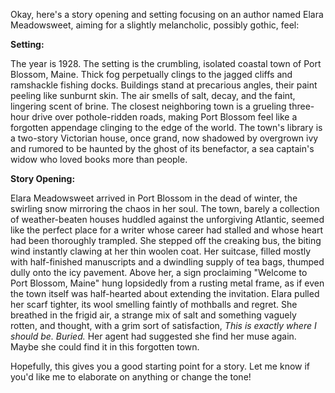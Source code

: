 Okay, here's a story opening and setting focusing on an author named Elara Meadowsweet, aiming for a slightly melancholic, possibly gothic, feel:

**Setting:**

The year is 1928. The setting is the crumbling, isolated coastal town of Port Blossom, Maine. Thick fog perpetually clings to the jagged cliffs and ramshackle fishing docks. Buildings stand at precarious angles, their paint peeling like sunburnt skin. The air smells of salt, decay, and the faint, lingering scent of brine. The closest neighboring town is a grueling three-hour drive over pothole-ridden roads, making Port Blossom feel like a forgotten appendage clinging to the edge of the world. The town's library is a two-story Victorian house, once grand, now shadowed by overgrown ivy and rumored to be haunted by the ghost of its benefactor, a sea captain's widow who loved books more than people.

**Story Opening:**

Elara Meadowsweet arrived in Port Blossom in the dead of winter, the swirling snow mirroring the chaos in her soul. The town, barely a collection of weather-beaten houses huddled against the unforgiving Atlantic, seemed like the perfect place for a writer whose career had stalled and whose heart had been thoroughly trampled.  She stepped off the creaking bus, the biting wind instantly clawing at her thin woolen coat.  Her suitcase, filled mostly with half-finished manuscripts and a dwindling supply of tea bags, thumped dully onto the icy pavement. Above her, a sign proclaiming "Welcome to Port Blossom, Maine" hung lopsidedly from a rusting metal frame, as if even the town itself was half-hearted about extending the invitation. Elara pulled her scarf tighter, its wool smelling faintly of mothballs and regret. She breathed in the frigid air, a strange mix of salt and something vaguely rotten, and thought, with a grim sort of satisfaction, *This is exactly where I should be. Buried.* Her agent had suggested she find her muse again. Maybe she could find it in this forgotten town.

Hopefully, this gives you a good starting point for a story. Let me know if you'd like me to elaborate on anything or change the tone!
